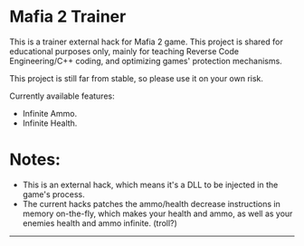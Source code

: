 # Mafia 2 Trainer

This is a trainer external hack for Mafia 2 game.
This project is shared for educational purposes only, mainly for teaching Reverse Code Engineering/C++ coding, and optimizing games' protection mechanisms.

This project is still far from stable, so please use it on your own risk.

Currently available features:
- Infinite Ammo.
- Infinite Health.

# Notes:
- This is an external hack, which means it's a DLL to be injected in the game's process.
- The current hacks patches the ammo/health decrease instructions in memory on-the-fly, which makes your health and ammo, as well as your enemies health and ammo infinite. (troll?)

--------------------------------------------------------------------------
